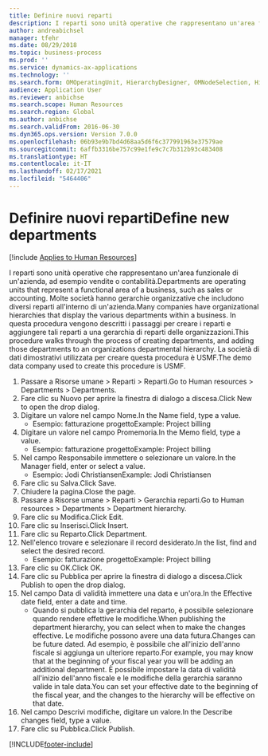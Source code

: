 ```yaml
---
title: Definire nuovi reparti
description: I reparti sono unità operative che rappresentano un'area funzionale di un'azienda, ad esempio vendite o contabilità.
author: andreabichsel
manager: tfehr
ms.date: 08/29/2018
ms.topic: business-process
ms.prod: ''
ms.service: dynamics-ax-applications
ms.technology: ''
ms.search.form: OMOperatingUnit, HierarchyDesigner, OMNodeSelection, HierarchyPublishAndCloseForm, HcmPersonnelManagementWorkspace
audience: Application User
ms.reviewer: anbichse
ms.search.scope: Human Resources
ms.search.region: Global
ms.author: anbichse
ms.search.validFrom: 2016-06-30
ms.dyn365.ops.version: Version 7.0.0
ms.openlocfilehash: 06b93e9b7bd4d68aa5d6f6c377991963e37579ae
ms.sourcegitcommit: 6affb3316be757c99e1fe9c7c7b312b93c483408
ms.translationtype: HT
ms.contentlocale: it-IT
ms.lasthandoff: 02/17/2021
ms.locfileid: "5464406"
---
```

# <a name="define-new-departments"></a><span data-ttu-id="4d3e4-103">Definire nuovi reparti</span><span class="sxs-lookup"><span data-stu-id="4d3e4-103">Define new departments</span></span>

[!include [Applies to Human Resources](../includes/applies-to-hr.md)]



<span data-ttu-id="4d3e4-104">I reparti sono unità operative che rappresentano un'area funzionale di un'azienda, ad esempio vendite o contabilità.</span><span class="sxs-lookup"><span data-stu-id="4d3e4-104">Departments are operating units that represent a functional area of a business, such as sales or accounting.</span></span> <span data-ttu-id="4d3e4-105">Molte società hanno gerarchie organizzative che includono diversi reparti all'interno di un'azienda.</span><span class="sxs-lookup"><span data-stu-id="4d3e4-105">Many companies have organizational hierarchies that display the various departments within a business.</span></span> <span data-ttu-id="4d3e4-106">In questa procedura vengono descritti i passaggi per creare i reparti e aggiungere tali reparti a una gerarchia di reparti delle organizzazioni.</span><span class="sxs-lookup"><span data-stu-id="4d3e4-106">This procedure walks through the process of creating departments, and adding those departments to an organizations departmental hierarchy.</span></span> <span data-ttu-id="4d3e4-107">La società di dati dimostrativi utilizzata per creare questa procedura è USMF.</span><span class="sxs-lookup"><span data-stu-id="4d3e4-107">The demo data company used to create this procedure is USMF.</span></span>

1. <span data-ttu-id="4d3e4-108">Passare a Risorse umane > Reparti > Reparti.</span><span class="sxs-lookup"><span data-stu-id="4d3e4-108">Go to Human resources > Departments > Departments.</span></span>
2. <span data-ttu-id="4d3e4-109">Fare clic su Nuovo per aprire la finestra di dialogo a discesa.</span><span class="sxs-lookup"><span data-stu-id="4d3e4-109">Click New to open the drop dialog.</span></span>
3. <span data-ttu-id="4d3e4-110">Digitare un valore nel campo Nome.</span><span class="sxs-lookup"><span data-stu-id="4d3e4-110">In the Name field, type a value.</span></span>
    * <span data-ttu-id="4d3e4-111">Esempio: fatturazione progetto</span><span class="sxs-lookup"><span data-stu-id="4d3e4-111">Example: Project billing</span></span>  
4. <span data-ttu-id="4d3e4-112">Digitare un valore nel campo Promemoria.</span><span class="sxs-lookup"><span data-stu-id="4d3e4-112">In the Memo field, type a value.</span></span>
    * <span data-ttu-id="4d3e4-113">Esempio: fatturazione progetto</span><span class="sxs-lookup"><span data-stu-id="4d3e4-113">Example: Project billing</span></span>  
5. <span data-ttu-id="4d3e4-114">Nel campo Responsabile immettere o selezionare un valore.</span><span class="sxs-lookup"><span data-stu-id="4d3e4-114">In the Manager field, enter or select a value.</span></span>
    * <span data-ttu-id="4d3e4-115">Esempio: Jodi Christiansen</span><span class="sxs-lookup"><span data-stu-id="4d3e4-115">Example: Jodi Christiansen</span></span>  
6. <span data-ttu-id="4d3e4-116">Fare clic su Salva.</span><span class="sxs-lookup"><span data-stu-id="4d3e4-116">Click Save.</span></span>
7. <span data-ttu-id="4d3e4-117">Chiudere la pagina.</span><span class="sxs-lookup"><span data-stu-id="4d3e4-117">Close the page.</span></span>
8. <span data-ttu-id="4d3e4-118">Passare a Risorse umane > Reparti > Gerarchia reparti.</span><span class="sxs-lookup"><span data-stu-id="4d3e4-118">Go to Human resources > Departments > Department hierarchy.</span></span>
9. <span data-ttu-id="4d3e4-119">Fare clic su Modifica.</span><span class="sxs-lookup"><span data-stu-id="4d3e4-119">Click Edit.</span></span>
10. <span data-ttu-id="4d3e4-120">Fare clic su Inserisci.</span><span class="sxs-lookup"><span data-stu-id="4d3e4-120">Click Insert.</span></span>
11. <span data-ttu-id="4d3e4-121">Fare clic su Reparto.</span><span class="sxs-lookup"><span data-stu-id="4d3e4-121">Click Department.</span></span>
12. <span data-ttu-id="4d3e4-122">Nell'elenco trovare e selezionare il record desiderato.</span><span class="sxs-lookup"><span data-stu-id="4d3e4-122">In the list, find and select the desired record.</span></span>
    * <span data-ttu-id="4d3e4-123">Esempio: fatturazione progetto</span><span class="sxs-lookup"><span data-stu-id="4d3e4-123">Example: Project billing</span></span>  
13. <span data-ttu-id="4d3e4-124">Fare clic su OK.</span><span class="sxs-lookup"><span data-stu-id="4d3e4-124">Click OK.</span></span>
14. <span data-ttu-id="4d3e4-125">Fare clic su Pubblica per aprire la finestra di dialogo a discesa.</span><span class="sxs-lookup"><span data-stu-id="4d3e4-125">Click Publish to open the drop dialog.</span></span>
15. <span data-ttu-id="4d3e4-126">Nel campo Data di validità immettere una data e un'ora.</span><span class="sxs-lookup"><span data-stu-id="4d3e4-126">In the Effective date field, enter a date and time.</span></span>
    * <span data-ttu-id="4d3e4-127">Quando si pubblica la gerarchia del reparto, è possibile selezionare quando rendere effettive le modifiche.</span><span class="sxs-lookup"><span data-stu-id="4d3e4-127">When publishing the department hierarchy, you can select when to make the changes effective.</span></span> <span data-ttu-id="4d3e4-128">Le modifiche possono avere una data futura.</span><span class="sxs-lookup"><span data-stu-id="4d3e4-128">Changes can be future dated.</span></span> <span data-ttu-id="4d3e4-129">Ad esempio, è possibile che all'inizio dell'anno fiscale si aggiunga un ulteriore reparto.</span><span class="sxs-lookup"><span data-stu-id="4d3e4-129">For example, you may know that at the beginning of your fiscal year you will be adding an additional department.</span></span> <span data-ttu-id="4d3e4-130">È possibile impostare la data di validità all'inizio dell'anno fiscale e le modifiche della gerarchia saranno valide in tale data.</span><span class="sxs-lookup"><span data-stu-id="4d3e4-130">You can set your effective date to the beginning of the fiscal year, and the changes to the hierarchy will be effective on that date.</span></span>  
16. <span data-ttu-id="4d3e4-131">Nel campo Descrivi modifiche, digitare un valore.</span><span class="sxs-lookup"><span data-stu-id="4d3e4-131">In the Describe changes field, type a value.</span></span>
17. <span data-ttu-id="4d3e4-132">Fare clic su Pubblica.</span><span class="sxs-lookup"><span data-stu-id="4d3e4-132">Click Publish.</span></span>



[!INCLUDE[footer-include](../includes/footer-banner.md)]